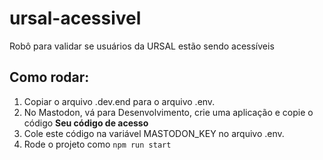 # ursal-acessivel
Robô para validar se usuários da URSAL estão sendo acessíveis

## Como rodar:

1. Copiar o arquivo .dev.end para o arquivo .env.
2. No Mastodon, vá para Desenvolvimento, crie uma aplicação e copie o código **Seu código de acesso**
3. Cole este código na variável MASTODON_KEY no arquivo .env.
4. Rode o projeto como ```npm run start```
